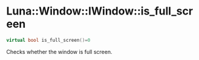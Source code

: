 # Luna::Window::IWindow::is_full_screen

```c++
virtual bool is_full_screen()=0
```

Checks whether the window is full screen. 

